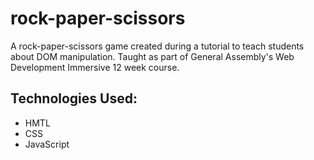 # rock-paper-scissors

A rock-paper-scissors game created during a tutorial to teach students about DOM manipulation.  Taught as part of General Assembly's Web Development Immersive 12 week course.

## Technologies Used:
* HMTL
* CSS
* JavaScript
